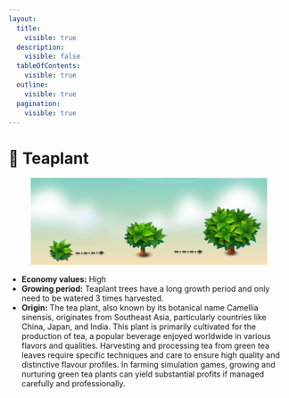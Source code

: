 ```yaml
---
layout:
  title:
    visible: true
  description:
    visible: false
  tableOfContents:
    visible: true
  outline:
    visible: true
  pagination:
    visible: true
---
```


# 🌿 Teaplant

<figure><img src="../.gitbook/assets/teaplant.png" alt=""><figcaption></figcaption></figure>

* **Economy values:** High
* **Growing period:** Teaplant trees have a long growth period and only need to be watered 3 times harvested.
* **Origin:** The tea plant, also known by its botanical name Camellia sinensis, originates from Southeast Asia, particularly countries like China, Japan, and India. This plant is primarily cultivated for the production of tea, a popular beverage enjoyed worldwide in various flavors and qualities. Harvesting and processing tea from green tea leaves require specific techniques and care to ensure high quality and distinctive flavour profiles. In farming simulation games, growing and nurturing green tea plants can yield substantial profits if managed carefully and professionally.

<div>

<figure><img src="../.gitbook/assets/1.png" alt="" width="175"><figcaption></figcaption></figure>

 

<figure><img src="../.gitbook/assets/tree-mid-1.png" alt=""><figcaption></figcaption></figure>

 

<figure><img src="../.gitbook/assets/tree-1.png" alt=""><figcaption></figcaption></figure>

</div>
